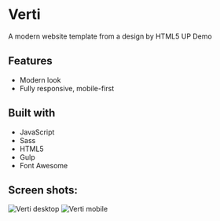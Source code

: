 # Verti 
A modern website template from a design by HTML5 UP Demo 

## Features
* Modern look
* Fully responsive, mobile-first

## Built with
* JavaScript
* Sass
* HTML5
* Gulp
* Font Awesome

## Screen shots:
![Verti desktop](https://i.imgur.com/A5kNn6G.png)
![Verti mobile](https://i.imgur.com/f8to1WO.png)
